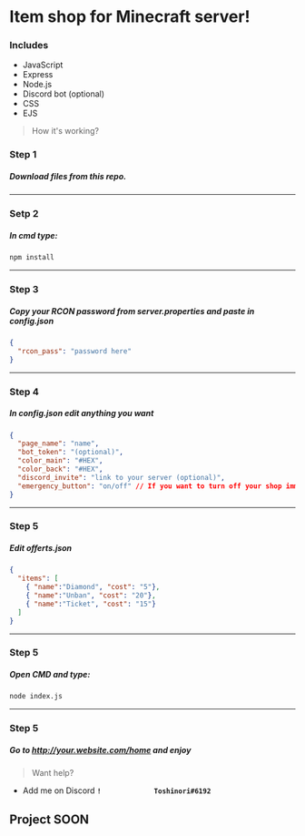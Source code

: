 # Item shop for Minecraft server!

### Includes

- JavaScript
- Express
- Node.js
- Discord bot (optional)
- CSS
- EJS

> How it's working?

### Step 1
##### Download files from this repo.

---

### Setp 2
##### In cmd type:
```bat
npm install 
```

---

### Step 3
##### Copy your RCON password from server.properties and paste in **config.json**
```json
{
  "rcon_pass": "password here"
}
```

---

### Step 4
##### In **config.json** edit anything you want
```json
{
  "page_name": "name",
  "bot_token": "(optional)",
  "color_main": "#HEX",
  "color_back": "#HEX",
  "discord_invite": "link to your server (optional)",
  "emergency_button": "on/off" // If you want to turn off your shop immediately
}
```

---

### Step 5
##### Edit **offerts.json** 
```json
{
  "items": [
    { "name":"Diamond", "cost": "5"},
    { "name":"Unban", "cost": "20"},
    { "name":"Ticket", "cost": "15"}
  ]
}
```

---

### Step 5
##### Open CMD and type:
```bat
node index.js
```

---

### Step 5
##### Go to http://your.website.com/home and **enjoy**




> Want help?
- Add me on Discord **`!             Toshinori#6192`**


## **Project SOON**

